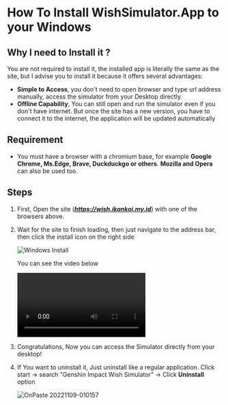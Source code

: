 # How To Install WishSimulator.App to your <span> Windows</span>

## Why I need to Install it ?

You are not required to install it, the installed app is literally the same as the site, but I advise you to install it because it offers several advantages:

- **Simple to Access**, you don't need to open browser and type url address manually, access the simulator from your Desktop directly.
- **Offline Capability**, You can still open and run the simulator even if you don't have internet. But once the site has a new version, you have to connect it to the internet, the application will be updated automatically

## Requirement

- You must have a browser with a chromium base, for example **Google Chrome, Ms.Edge, Brave, Duckduckgo or others**. **Mozilla and Opera** can also be used too.

## Steps

1. First, Open the site (**_https://wish.ikankoi.my.id_**) with one of the browsers above.
2. Wait for the site to finish loading, then just navigate to the address bar, then click the install icon on the right side

   ![Windows Install](https://user-images.githubusercontent.com/13815468/200633549-869ae8a3-f077-4865-b120-a3e2804026b2.jpg)

   You can see the video below

   <video src="https://user-images.githubusercontent.com/13815468/200639254-ef34490c-e18d-4b2e-b157-a99f9b426267.mp4" controls>

3. Congratulations, Now you can access the Simulator directly from your desktop!
4. If You want to uninstall it, Just uninstall like a regular application. Click start -> search "Genshin Impact Wish Simulator" -> Click **Uninstall** option

   ![OnPaste 20221109-010157](https://user-images.githubusercontent.com/13815468/200641681-98bd462e-65f2-4ee4-8a49-227f9b8d333a.jpg)
